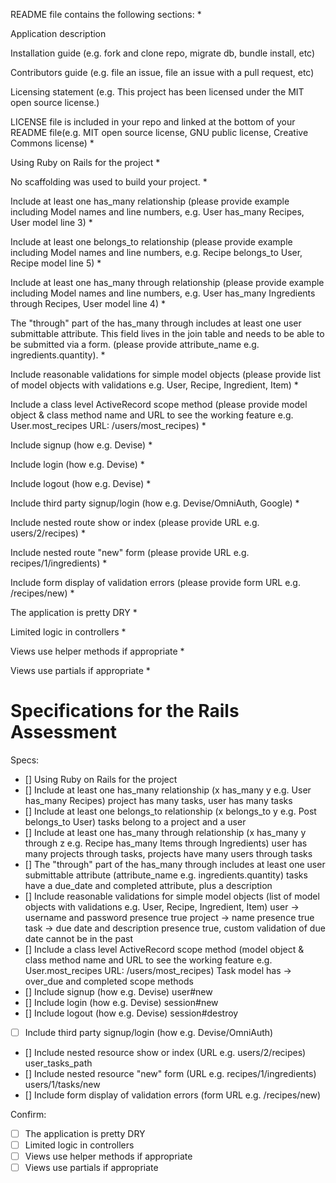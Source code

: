 README file contains the following sections: *

Application description

Installation guide (e.g. fork and clone repo, migrate db, bundle install, etc)

Contributors guide (e.g. file an issue, file an issue with a pull request, etc)

Licensing statement (e.g. This project has been licensed under the MIT open source license.)

LICENSE file is included in your repo and linked at the bottom of your README file(e.g. MIT open source license, GNU public license, Creative Commons license) *

Using Ruby on Rails for the project *

No scaffolding was used to build your project. *

Include at least one has_many relationship (please provide example including Model names and line numbers, e.g. User has_many Recipes, User model line 3) *

Include at least one belongs_to relationship (please provide example including Model names and line numbers, e.g. Recipe 
belongs_to User, Recipe model line 5) *

Include at least one has_many through relationship (please provide example including Model names and line numbers, e.g. User has_many Ingredients through Recipes, User model line 4) *

The "through" part of the has_many through includes at least one user submittable attribute. This field lives in the join table and needs to be able to be submitted via a form. (please provide attribute_name e.g. ingredients.quantity). *

Include reasonable validations for simple model objects (please provide list of model objects with validations e.g. User, Recipe, Ingredient, Item) *

Include a class level ActiveRecord scope method (please provide model object & class method name and URL to see the working feature e.g. User.most_recipes URL: /users/most_recipes) *

Include signup (how e.g. Devise) *

Include login (how e.g. Devise) *

Include logout (how e.g. Devise) *

Include third party signup/login (how e.g. Devise/OmniAuth, Google) *

Include nested route show or index (please provide URL e.g. users/2/recipes) *

Include nested route "new" form (please provide URL e.g. recipes/1/ingredients) *

Include form display of validation errors (please provide form URL e.g. /recipes/new) *

The application is pretty DRY *

Limited logic in controllers *

Views use helper methods if appropriate *

Views use partials if appropriate *






# Specifications for the Rails Assessment

Specs:
- [] Using Ruby on Rails for the project
- [] Include at least one has_many relationship (x has_many y e.g. User has_many Recipes)
  project has many tasks, user has many tasks
- [] Include at least one belongs_to relationship (x belongs_to y e.g. Post belongs_to User)
  tasks belong to a project and a user
- [] Include at least one has_many through relationship (x has_many y through z e.g. Recipe has_many Items through Ingredients)
  user has many projects through tasks, projects have many users through tasks
- [] The "through" part of the has_many through includes at least one user submittable attribute (attribute_name e.g. ingredients.quantity)
  tasks have a due_date and completed attribute, plus a description
- [] Include reasonable validations for simple model objects (list of model objects with validations e.g. User, Recipe, Ingredient, Item)
  user -> username and password presence true
  project -> name presence true
  task -> due date and description presence true, custom validation of due date cannot be in the past
- [] Include a class level ActiveRecord scope method (model object & class method name and URL to see the working feature e.g. User.most_recipes URL: /users/most_recipes)
  Task model has -> over_due and completed scope methods
- [] Include signup (how e.g. Devise)
  user#new
- [] Include login (how e.g. Devise)
  session#new
- [] Include logout (how e.g. Devise)
  session#destroy
- [ ] Include third party signup/login (how e.g. Devise/OmniAuth)
- [] Include nested resource show or index (URL e.g. users/2/recipes)
    user_tasks_path
- [] Include nested resource "new" form (URL e.g. recipes/1/ingredients)
    users/1/tasks/new
- [] Include form display of validation errors (form URL e.g. /recipes/new)

Confirm:
- [ ] The application is pretty DRY
- [ ] Limited logic in controllers
- [ ] Views use helper methods if appropriate
- [ ] Views use partials if appropriate
